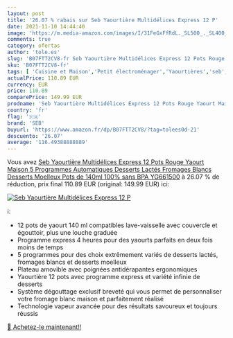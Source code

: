 ```yaml
---
layout: post
title: '26.07 % rabais sur Seb Yaourtière Multidélices Express 12 P'
date: 2021-11-10 14:44:40
image: 'https://m.media-amazon.com/images/I/31FeGxFfRdL._SL500_._SL400_.jpg'
comments: true
category: ofertas
author: 'tole.es'
slug: 'B07FTT2CV8-fr Seb Yaourtière Multidélices Express 12 Pots Rouge Yaourt...'
sku: 'B07FTT2CV8-fr'
tags: [ 'Cuisine et Maison','Petit électroménager','Yaourtières','seb','Électroménager spécialisé', ]
actualPrice: 110.89 EUR
currency: EUR
price: 110.89
comparePrice: 149.99 EUR
prodname: 'Seb Yaourtière Multidélices Express 12 Pots Rouge Yaourt Maison 5 Programmes Automatiques Desserts Lactés Fromages Blancs Desserts Moelleux Pots de 140ml 100% sans BPA YG661500'
country: 'fr'
flag: '🇫🇷'
brand: 'SEB'
buyurl: 'https://www.amazon.fr/dp/B07FTT2CV8/?tag=tolees0d-21'
descuento: '26.07'
average: '116.49388888889'
---
```


Vous avez [Seb Yaourtière Multidélices Express 12 Pots Rouge Yaourt Maison 5 Programmes Automatiques Desserts Lactés Fromages Blancs Desserts Moelleux Pots de 140ml 100% sans BPA YG661500](https://www.amazon.fr/dp/B07FTT2CV8/?tag=tolees0d-21)  à  26.07 % de réduction, prix final  110.89 EUR (original: 149.99 EUR) ici:

[![Seb Yaourtière Multidélices Express 12 P](https://m.media-amazon.com/images/I/31FeGxFfRdL._SL500_._SL400_.jpg)](https://www.amazon.fr/dp/B07FTT2CV8/?tag=tolees0d-21)

ℹ️:

- 12 pots de yaourt 140 ml compatibles lave-vaisselle avec couvercle et égouttoir, plus une louche graduée
- Programme express 4 heures pour des yaourts parfaits en deux fois moins de temps
- 5 programmes pour des choix extrêmement variés de desserts lactés, fromages blancs et desserts moelleux
- Plateau amovible avec poignées antidérapantes ergonomiques
- Yaourtière 12 pots avec programme express et variété infinie de desserts
- Système dégouttage exclusif breveté qui vous permet de personnaliser votre fromage blanc maison et parfaitement réalisé
- Technologie vapeur avancée pour des résultats savoureux et toujours réussis

[🛒 Achetez-le maintenant!!](https://www.amazon.fr/dp/B07FTT2CV8/?tag=tolees0d-21)

